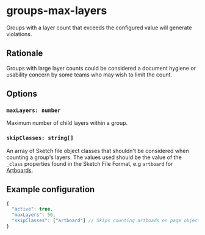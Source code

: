 # groups-max-layers

Groups with a layer count that exceeds the configured value will generate violations.

## Rationale

Groups with large layer counts could be considered a document hygiene or usability concern by some
teams who may wish to limit the count.

## Options

### `maxLayers: number`

Maximum number of child layers within a group.

### `skipClasses: string[]`

An array of Sketch file object classes that shouldn't be considered when counting a group's layers.
The values used should be the value of the `_class` properties found in the Sketch File Format, e.g
`artboard` for
[Artboards](https://github.com/sketch-hq/sketch-file-format/blob/661d4d917c9dcfa1beb685cb29c48284b7ddb82d/schema/layers/artboard.schema.yaml#L13).

## Example configuration

```js
{
  "active": true,
  "maxLayers": 50,
  "skipClasses": ["artboard"] // Skips counting artboads on page objects
}
```
